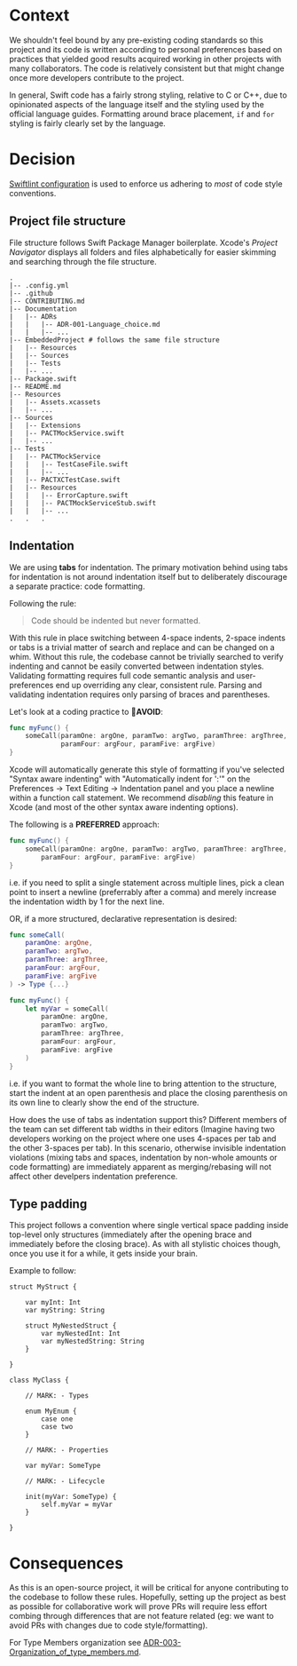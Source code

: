 # Context

We shouldn't feel bound by any pre-existing coding standards so this project and its code is written according to personal preferences based on practices that yielded good results acquired working in other projects with many collaborators. The code is relatively consistent but that might change once more developers contribute to the project.

In general, Swift code has a fairly strong styling, relative to C or C++, due to opinionated aspects of the language itself and the styling used by the official language guides. Formatting around brace placement, `if` and `for` styling is fairly clearly set by the language.

# Decision

[Swiftlint configuration](./../../.swiftlint.yml) is used to enforce us adhering to _most_ of code style conventions.

## Project file structure

File structure follows Swift Package Manager boilerplate. Xcode's _Project Navigator_ displays all folders and files alphabetically for easier skimming and searching through the file structure.

```
.
|-- .config.yml
|-- .github
|-- CONTRIBUTING.md
|-- Documentation
|   |-- ADRs
|   |   |-- ADR-001-Language_choice.md
|   |   |-- ...
|-- EmbeddedProject # follows the same file structure
|   |-- Resources
|   |-- Sources
|   |-- Tests
|   |-- ...
|-- Package.swift
|-- README.md
|-- Resources
|   |-- Assets.xcassets
|   |-- ...
|-- Sources
|   |-- Extensions
|   |-- PACTMockService.swift
|   |-- ...
|-- Tests
|   |-- PACTMockService
|   |   |-- TestCaseFile.swift
|   |   |-- ...
|   |-- PACTXCTestCase.swift
|   |-- Resources
|   |   |-- ErrorCapture.swift
|   |   |-- PACTMockServiceStub.swift
|   |   |-- ...
.   .   .
```

## Indentation
We are using **tabs** for indentation. The primary motivation behind using tabs for indentation is not around indentation itself but to deliberately discourage a separate practice: code formatting. 

Following the rule:

> Code should be indented but never formatted.

With this rule in place switching between 4-space indents, 2-space indents or tabs is a trivial matter of search and replace and can be changed on a whim. Without this rule, the codebase cannot be trivially searched to verify indenting and cannot be easily converted between indentation styles. Validating formatting requires full code semantic analysis and user-preferences end up overriding any clear, consistent rule. Parsing and validating indentation requires only parsing of braces and parentheses.

Let's look at a coding practice to **AVOID**:

```swift
func myFunc() {
    someCall(paramOne: argOne, paramTwo: argTwo, paramThree: argThree,
             paramFour: argFour, paramFive: argFive)
}
```

Xcode will automatically generate this style of formatting if you've selected "Syntax aware indenting" with "Automatically indent for ':'" on the Preferences -> Text Editing -> Indentation panel and you place a newline within a function call statement. We recommend *disabling* this feature in Xcode (and most of the other syntax aware indenting options).

The following is a **PREFERRED** approach:

```swift
func myFunc() {
    someCall(paramOne: argOne, paramTwo: argTwo, paramThree: argThree,
        paramFour: argFour, paramFive: argFive)
}
```

i.e. if you need to split a single statement across multiple lines, pick a clean point to insert a newline (preferrably after a comma) and merely increase the indentation width by 1 for the next line.

OR, if a more structured, declarative representation is desired:

```swift
func someCall(
    paramOne: argOne,
    paramTwo: argTwo,
    paramThree: argThree,
    paramFour: argFour,
    paramFive: argFive
) -> Type {...}

func myFunc() {
    let myVar = someCall(
        paramOne: argOne,
        paramTwo: argTwo,
        paramThree: argThree,
        paramFour: argFour,
        paramFive: argFive
    )
}
```

i.e. if you want to format the whole line to bring attention to the structure, start the indent at an open parenthesis and place the closing parenthesis on its own line to clearly show the end of the structure.

How does the use of tabs as indentation support this? Different members of the team can set different tab widths in their editors (Imagine having two developers working on the project where one uses 4-spaces per tab and the other 3-spaces per tab). In this scenario, otherwise invisible indentation violations (mixing tabs and spaces, indentation by non-whole amounts or code formatting) are immediately apparent as merging/rebasing will not affect other develpers indentation preference.

## Type padding

This project follows a convention where single vertical space padding inside top-level only structures (immediately after the opening brace and immediately before the closing brace). As with all stylistic choices though, once you use it for a while, it gets inside your brain.

Example to follow:

```
struct MyStruct {

    var myInt: Int
    var myString: String

    struct MyNestedStruct {
        var myNestedInt: Int
        var myNestedString: String
    }

}

class MyClass {

    // MARK: - Types

    enum MyEnum {
        case one
        case two
    }

    // MARK: - Properties

    var myVar: SomeType

    // MARK: - Lifecycle

    init(myVar: SomeType) {
        self.myVar = myVar
    }

}
```

# Consequences

As this is an open-source project, it will be critical for anyone contributing to the codebase to follow these rules. Hopefully, setting up the project as best as possible for collaborative work will prove PRs will require less effort combing through differences that are not feature related (eg: we want to avoid PRs with changes due to code style/formatting).

For Type Members organization see [ADR-003-Organization_of_type_members.md](ADR-003-Organization_of_type_members.md).
